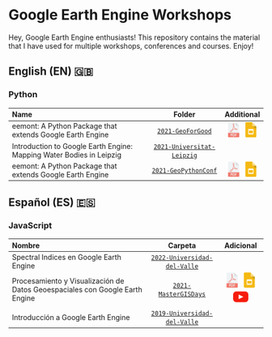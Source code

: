 # Google Earth Engine Workshops

Hey, Google Earth Engine enthusiasts! This repository contains the material that 
I have used for multiple workshops, conferences and courses. Enjoy!

## English (EN) :uk:

### Python

| Name        | Folder      | Additional        |
| :---        |    :----:   |    :----:     |
| eemont: A Python Package that extends Google Earth Engine | [`2021-GeoForGood`](https://github.com/davemlz/gee-workshop/tree/master/EN/python/2021-GeoForGood) | <a href="https://github.com/davemlz/gee-workshop/tree/master/EN/python/2021-GeoForGood/2021-GeoForGood.pdf"><img src="https://raw.githubusercontent.com/davemlz/gee-workshops/master/_static/pdf-file.png" alt="PDF" height="30"></a> <a href="https://docs.google.com/presentation/d/1xUZ3-hRJpZMHBNjQhdQMs2sN5ryRMdJVDJo6dJCJj2A/edit?usp=sharing&resourcekey=0-HLG-8E3CUf7Vmofd3zWBWg"><img src="https://raw.githubusercontent.com/davemlz/gee-workshops/master/_static/slides.png" alt="Google Slides" height="30"></a>  |
| Introduction to Google Earth Engine: Mapping Water Bodies in Leipzig | [`2021-Universitat-Leipzig`](https://github.com/davemlz/gee-workshop/tree/master/EN/python/2021-Universitat-Leipzig) |   |   
| eemont: A Python Package that extends Google Earth Engine | [`2021-GeoPythonConf`](https://github.com/davemlz/gee-workshop/tree/master/EN/python/2021-GeoPythonConf) | <a href="https://github.com/davemlz/gee-workshop/tree/master/EN/python/2021-GeoPythonConf/GeoPythonConf2021-eemont.pdf"><img src="https://raw.githubusercontent.com/davemlz/gee-workshops/master/_static/pdf-file.png" alt="PDF" height="30"></a> <a href="https://docs.google.com/presentation/d/1b1LPTpxtPek6s_iT04cFlobDERGgi-uGzT-Sm5D2fXA/edit?usp=sharing"><img src="https://raw.githubusercontent.com/davemlz/gee-workshops/master/_static/slides.png" alt="Google Slides" height="30"></a>  |   

## Español (ES) :es:

### JavaScript

| Nombre      | Carpeta     | Adicional  |
| :---        |    :----:   |    :----:     |
| Spectral Indices en Google Earth Engine | [`2022-Universidad-del-Valle`](https://github.com/davemlz/gee-workshop/tree/master/ES/js/2022-Universidad-del-Valle) |   | 
| Procesamiento y Visualización de Datos Geoespaciales con Google Earth Engine | [`2021-MasterGISDays`](https://github.com/davemlz/gee-workshops/tree/master/ES/js/2021-MasterGISDays) | <a href="https://github.com/davemlz/gee-workshops/tree/master/ES/js/2021-MasterGISDays/2021-MasterGISDays.pdf"><img src="https://raw.githubusercontent.com/davemlz/gee-workshops/master/_static/pdf-file.png" alt="PDF" height="30"></a> <a href="https://docs.google.com/presentation/d/1pkVIzTmn6Pr3s_tpdg1BsIEVKkI3fPP50tkcT6KAPnY/edit?usp=sharing"><img src="https://raw.githubusercontent.com/davemlz/gee-workshops/master/_static/slides.png" alt="Google Slides" height="30"></a> <a href="https://www.youtube.com/watch?v=MU28078U14Y&ab_channel=MasterGIS"><img src="https://raw.githubusercontent.com/davemlz/gee-workshops/master/_static/youtube.png" alt="YouTube" height="30"></a>  |
| Introducción a Google Earth Engine | [`2019-Universidad-del-Valle`](https://github.com/davemlz/gee-workshop/tree/master/ES/js/2019-Universidad-del-Valle) |   | 

